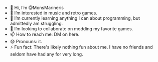- 👋 Hi, I’m @MonsMarineris
- 👀 I’m interested in music and retro games.
- 🌱 I’m currently learning anything I can about programming, but admittedly am struggling.
- 💞️ I’m looking to collaborate on modding my favorite games.
- 📫 How to reach me: DM on here.
- 😄 Pronouns: it.
- ⚡ Fun fact: There's likely nothing fun about me. I have no friends and seldom have had any
   for very long.

<!---
MonsMarineris/MonsMarineris is a ✨ special ✨ repository because its `README.md` (this file) appears on your GitHub profile.
You can click the Preview link to take a look at your changes.
--->
